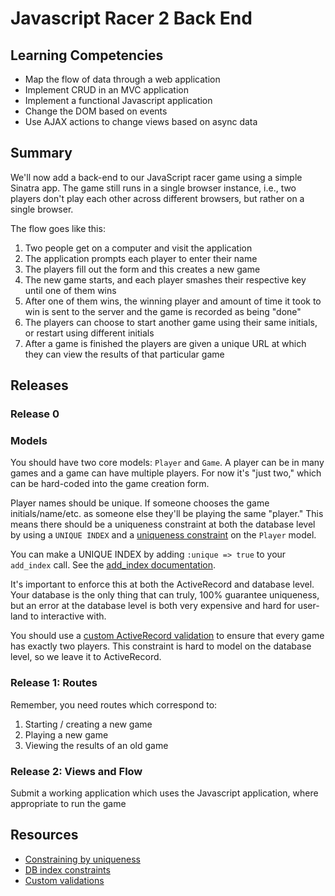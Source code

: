 # Javascript Racer 2 Back End

## Learning Competencies

* Map the flow of data through a web application
* Implement CRUD in an MVC application
* Implement a functional Javascript application
* Change the DOM based on events
* Use AJAX actions to change views based on async data

## Summary

We'll now add a back-end to our JavaScript racer game using a simple Sinatra
app.  The game still runs in a single browser instance, i.e., two players don't
play each other across different browsers, but rather on a single browser.

The flow goes like this:

1. Two people get on a computer and visit the application
2. The application prompts each player to enter their name
3. The players fill out the form and this creates a new game
4. The new game starts, and each player smashes their respective key until one
   of them wins
5. After one of them wins, the winning player and amount of time it took to win
   is sent to the server and the game is recorded as being "done"
6. The players can choose to start another game using their same initials, or
   restart using different initials
7. After a game is finished the players are given a unique URL at which they
   can view the results of that particular game

## Releases
### Release 0

### Models

You should have two core models: `Player` and `Game`.  A player can be in many
games and a game can have multiple players.  For now it's "just two," which can
be hard-coded into the game creation form.

Player names should be unique.  If someone chooses the game initials/name/etc.
as someone else they'll be playing the same "player."  This means there should
be a uniqueness constraint at both the database level by using a `UNIQUE INDEX`
and a [uniqueness constraint][] on the `Player` model.

You can make a UNIQUE INDEX by adding `:unique => true` to your `add_index`
call.  See the [add\_index documentation][].

It's important to enforce this at both the ActiveRecord and database level.
Your database is the only thing that can truly, 100% guarantee uniqueness, but
an error at the database level is both very expensive and hard for user-land to
interactive with.

You should use a [custom ActiveRecord validation][] to ensure that every game
has exactly two players.  This constraint is hard to model on the database
level, so we leave it to ActiveRecord.

### Release 1: Routes

Remember, you need routes which correspond to:

1. Starting / creating a new game
2. Playing a new game
3. Viewing the results of an old game

### Release 2: Views and Flow

Submit a working application which uses the Javascript application, where
appropriate to run the game

## Resources

* [Constraining by uniqueness][uniqueness constraint]
* [DB index constraints][add\_index documentation]
* [Custom validations][custom ActiveRecord validation]

[uniqueness constraint]: http://guides.rubyonrails.org/active_record_validations.html#uniqueness
[add\_index documentation]: http://apidock.com/rails/v3.2.8/ActiveRecord/ConnectionAdapters/SchemaStatements/add_index
[custom ActiveRecord validation]: http://guides.rubyonrails.org/active_record_validations.html#custom-methods
